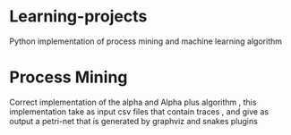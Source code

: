 # Learning-projects
Python implementation of process mining and machine learning algorithm 

# Process Mining
Correct implementation of the alpha and Alpha plus algorithm , this implementation take as input csv files that contain traces , 
and give as output a petri-net that is generated by graphviz and snakes plugins

